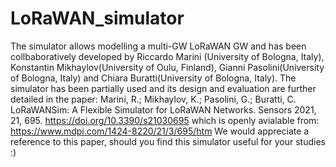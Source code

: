 # LoRaWAN_simulator

The simulator allows modelling a multi-GW LoRaWAN GW and has been collbaboratively developed by Riccardo Marini (University of Bologna, Italy), Konstantin Mikhaylov(University of Oulu, Finland), Gianni Pasolini(University of Bologna, Italy) and Chiara Buratti(University of Bologna, Italy). The simulator has been partially used and  its design and evaluation are further detailed in the paper: 
Marini, R.; Mikhaylov, K.; Pasolini, G.; Buratti, C. LoRaWANSim: A Flexible Simulator for LoRaWAN Networks. Sensors 2021, 21, 695. https://doi.org/10.3390/s21030695 
which is openly avialable from: https://www.mdpi.com/1424-8220/21/3/695/htm
We would appreciate a reference to this paper, should you find this simulator useful for your studies :)
